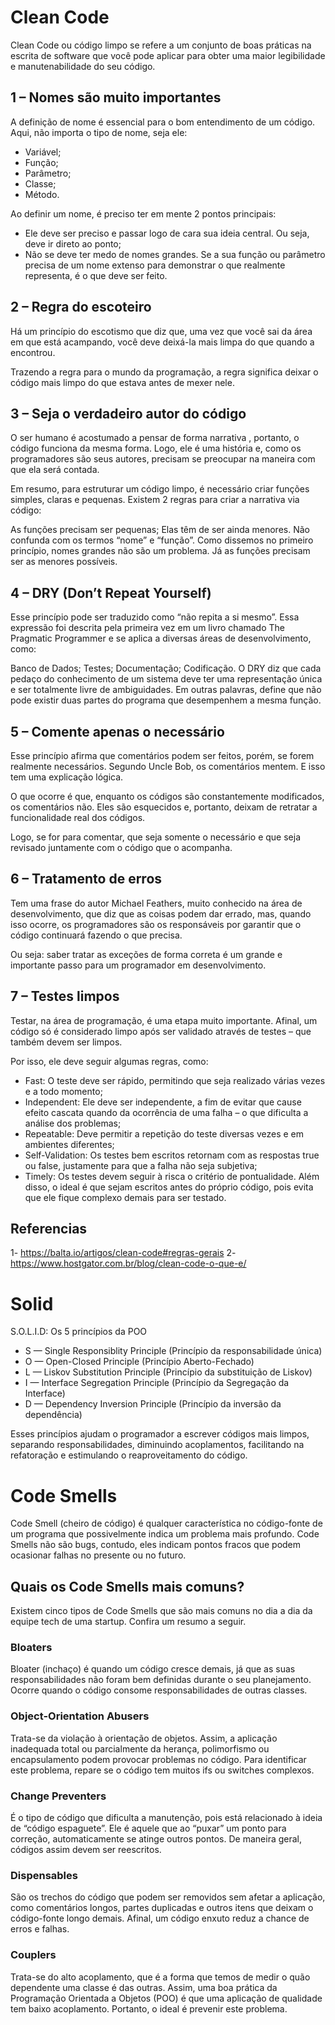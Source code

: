 # Clean Code
Clean Code ou código limpo se refere a um conjunto de boas práticas na escrita de software que você pode aplicar para obter uma maior legibilidade e manutenabilidade do seu código.

## 1 – Nomes são muito importantes
A definição de nome é essencial para o bom entendimento de um código. Aqui, não importa o tipo de nome, seja ele:

- Variável;
- Função;
- Parâmetro;
- Classe;
- Método.

Ao definir um nome, é preciso ter em mente 2 pontos principais:

- Ele deve ser preciso e passar logo de cara sua ideia central. Ou seja, deve ir direto ao ponto;
- Não se deve ter medo de nomes grandes. Se a sua função ou parâmetro precisa de um nome extenso para demonstrar o que realmente representa, é o que deve ser feito.
  
## 2 – Regra do escoteiro
Há um princípio do escotismo que diz que, uma vez que você sai da área em que está acampando, você deve deixá-la mais limpa do que quando a encontrou.

Trazendo a regra para o mundo da programação, a regra significa deixar o código mais limpo do que estava antes de mexer nele.

## 3 – Seja o verdadeiro autor do código
O ser humano é acostumado a pensar de forma narrativa , portanto, o código funciona da mesma forma. Logo, ele é uma história e, como os programadores são seus autores, precisam se preocupar na maneira com que ela será contada.

Em resumo, para estruturar um código limpo, é necessário criar funções simples, claras e pequenas. Existem 2 regras para criar a narrativa via código:

As funções precisam ser pequenas;
Elas têm de ser ainda menores.
Não confunda com os termos “nome” e “função”. Como dissemos no primeiro princípio, nomes grandes não são um problema. Já as funções precisam ser as menores possíveis.

## 4 – DRY (Don’t Repeat Yourself)
Esse princípio pode ser traduzido como “não repita a si mesmo”. Essa expressão foi descrita pela primeira vez em um livro chamado The Pragmatic Programmer e se aplica a diversas áreas de desenvolvimento, como:

Banco de Dados;
Testes;
Documentação;
Codificação.
O DRY diz que cada pedaço do conhecimento de um sistema deve ter uma representação única e ser totalmente livre de ambiguidades. Em outras palavras, define que não pode existir duas partes do programa que desempenhem a mesma função.

## 5 – Comente apenas o necessário
Esse princípio afirma que comentários podem ser feitos, porém, se forem realmente necessários. Segundo Uncle Bob, os comentários mentem. E isso tem uma explicação lógica.

O que ocorre é que, enquanto os códigos são constantemente modificados, os comentários não. Eles são esquecidos e, portanto, deixam de retratar a funcionalidade real dos códigos.

Logo, se for para comentar, que seja somente o necessário e que seja revisado juntamente com o código que o acompanha.

## 6 – Tratamento de erros
Tem uma frase do autor Michael Feathers, muito conhecido na área de desenvolvimento, que diz que as coisas podem dar errado, mas, quando isso ocorre, os programadores são os responsáveis por garantir que o código continuará fazendo o que precisa.

Ou seja: saber tratar as exceções de forma correta é um grande e importante passo para um programador em desenvolvimento.

## 7 – Testes limpos
Testar, na área de programação, é uma etapa muito importante. Afinal, um código só é considerado limpo após ser validado através de testes – que também devem ser limpos.

Por isso, ele deve seguir algumas regras, como:

- Fast: O teste deve ser rápido, permitindo que seja realizado várias vezes e a todo momento;
- Independent: Ele deve ser independente, a fim de evitar que cause efeito cascata quando da ocorrência de uma falha – o que dificulta a análise dos problemas;
- Repeatable: Deve permitir a repetição do teste diversas vezes e em ambientes diferentes;
- Self-Validation: Os testes bem escritos retornam com as respostas true ou false, justamente para que a falha não seja subjetiva;
- Timely: Os testes devem seguir à risca o critério de pontualidade. Além disso, o ideal é que sejam escritos antes do próprio código, pois evita que ele fique complexo demais para ser testado.


## Referencias

1- https://balta.io/artigos/clean-code#regras-gerais
2- https://www.hostgator.com.br/blog/clean-code-o-que-e/


# Solid
S.O.L.I.D: Os 5 princípios da POO

- S — Single Responsiblity Principle (Princípio da responsabilidade única)
- O — Open-Closed Principle (Princípio Aberto-Fechado)
- L — Liskov Substitution Principle (Princípio da substituição de Liskov)
- I — Interface Segregation Principle (Princípio da Segregação da Interface)
- D — Dependency Inversion Principle (Princípio da inversão da dependência)

Esses princípios ajudam o programador a escrever códigos mais limpos, separando responsabilidades, diminuindo acoplamentos, facilitando na refatoração e estimulando o reaproveitamento do código.

# Code Smells
Code Smell (cheiro de código) é qualquer característica no código-fonte de um programa que possivelmente indica um problema mais profundo.
Code Smells não são bugs, contudo, eles indicam pontos fracos que podem ocasionar falhas no presente ou no futuro. 

## Quais os Code Smells mais comuns?
Existem cinco tipos de Code Smells que são mais comuns no dia a dia da equipe tech de uma startup. Confira um resumo a seguir. 

### Bloaters 

Bloater (inchaço) é quando um código cresce demais, já que as suas responsabilidades não foram bem definidas durante o seu planejamento. Ocorre quando o código consome responsabilidades de outras classes. 

### Object-Orientation Abusers

Trata-se da violação à orientação de objetos. Assim, a aplicação inadequada total ou parcialmente da herança, polimorfismo ou encapsulamento podem provocar problemas no código. Para identificar este problema, repare se o código tem muitos ifs ou switches complexos. 

### Change Preventers 

É o tipo de código que dificulta a manutenção, pois está relacionado à ideia de “código espaguete”. Ele é aquele que ao “puxar” um ponto para correção, automaticamente se atinge outros pontos. De maneira geral, códigos assim devem ser reescritos. 

### Dispensables

São os trechos do código que podem ser removidos sem afetar a aplicação, como comentários longos, partes duplicadas e outros itens que deixam o código-fonte longo demais. Afinal, um código enxuto reduz a chance de erros e falhas. 

### Couplers

Trata-se do alto acoplamento, que é a forma que temos de medir o quão dependente uma classe é das outras. Assim, uma boa prática da Programação Orientada a Objetos (POO) é que uma aplicação de qualidade tem baixo acoplamento. Portanto, o ideal é prevenir este problema. 